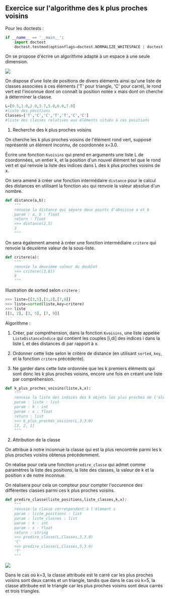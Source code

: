 ## Exercice sur l'algorithme des k plus proches voisins

Pour les doctests :

```python
if __name__ == '__main__':
    import doctest
    doctest.testmod(optionflags=doctest.NORMALIZE_WHITESPACE | doctest.ELLIPSIS, verbose=True)
```

On se propose d'écrire un algorithme adapté à un espace à une seule dimension.

<img src="assets/plus_proche_voisins.png">

On dispose d'une liste de positions de divers éléments ainsi qu'une liste de classes associées à ces éléments ('T' pour triangle, 'C' pour carré), le rond vert est l'inconnue dont on connaît la position notée x mais dont on cherche à déterminer la classe.

```python
L=[0.5,1.0,2.0,3.7,5.0,6.0,7.0]
#liste des positions
Classes=['T','C','C','T','T','C','C']
#liste des classes relatives aux éléments situés à ces positions
```

1. Recherche des k plus proches voisins

On cherche les k plus proches voisins de l'élément rond vert, supposé représenté un élément inconnu, de coordonnée x=3.0.

Écrire une fonction `Kvoisins` qui prend en arguments une liste L de coordonnées, un entier k, et la position d'un nouvel élément tel que le rond vert et qui renvoie la liste des indices dans L des k plus proches voisins de x.

On sera amené à créer une fonction intermédaire `distance` pour le calcul des distances en utilisant la fonction `abs` qui renvoie la valeur absolue d'un nombre.

```python
def distance(a,b):
    """
    renvoie la distance qui sépare deux points d'abscisse a et b
    param : a, b : float
    return : float
    >>> distance(2,5)
    3
    """
```

On sera également amené à créer une fonction intermédiaire `critere` qui renvoie la deuxième valeur de la sous-liste.

```python
def critere(a):
    """
    renvoie la deuxième valeur du doublet
    >>> critere([3,8])
    8
    """
```

Illustration de sorted selon `critere` :

```python 
>>> liste=[[3,5],[1,2],[7,9]]
>>> liste=sorted(liste,key=critere)
>>> liste
[[1, 2], [3, 5], [7, 9]]
```

Algorithme : 

1) Créer, par compréhension, dans la fonction `Kvoisins`, une liste appelée `ListeDistanceIndice` qui contient les couples [i,di] des indices i dans la liste L et des distances di par rapport à x.

2) Ordonner cette liste selon le critère de distance (en utilisant `sorted`, `key`, et la fonction `critere` précédente).

3) Ne garder dans cette liste ordonnée que les k premiers éléments qui sont donc les k plus proches voisins, encore une fois en créant une liste par compréhension.


```python
def k_plus_proches_voisins(liste,k,x):
    """
    renvoie la liste des indices des k objets les plus proches de l'élément d'abscisse x
    param : liste : list
    param : k : int
    param : x : float
    return : list
    >>> k_plus_proches_voisins(L,3,3.0)
    [3, 2, 1]
    """
```

2. Attribution de la classe

On attribue à notre inconnue la classe qui est la plus rencontrée parmi les k plus proches voisins obtenus précédemment.

On réalise pour cela une fonction `predire_classe` qui admet comme paramètres la liste des positions, la liste des classes, la valeur de k et la position x de notre inconnue.

On réalisera pour cela un compteur pour compter l'occurence des différentes classes parmi ces k plus proches voisins.

```python
def predire_classe(liste_positions,liste_classes,k,x):
    """
    renvoie la classe correspondant à l'élement x
    param : liste_positions : list
    param : liste_classes : list
    param : k : int
    param : x : float
    return : string
    >>> predire_classe(L,Classes,3,3.0)
    'C'
    >>> predire_classe(L,Classes,5,3.0)
    'T'    
    """
```

<img src="assets/plus_proche_voisins_classe.png">

Dans le cas où k=3, la classe attribuée est le carré car les plus proches voisins sont deux carrés et un triangle,  tandis que dans le cas où k=5, la classe attribuée est le triangle car les plus proches voisins sont deux carrés et trois triangles.




